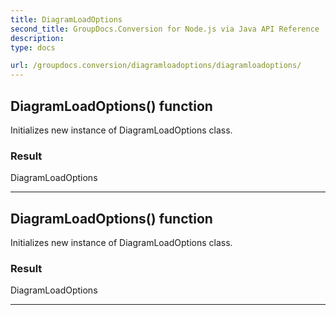 ```yaml
---
title: DiagramLoadOptions
second_title: GroupDocs.Conversion for Node.js via Java API Reference
description: 
type: docs

url: /groupdocs.conversion/diagramloadoptions/diagramloadoptions/
---
```


## DiagramLoadOptions() function

 Initializes new instance of  DiagramLoadOptions class.
 

### Result
DiagramLoadOptions


---


## DiagramLoadOptions() function

 Initializes new instance of  DiagramLoadOptions class.
 

### Result
DiagramLoadOptions


---


